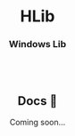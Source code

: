 <p>
  <h1 align="center"><b>HLib</b></h1>
  <h3 align="center">Windows Lib</h3>
  <br>
  <br>
  <h2 align="center"> Docs 📔 </h2>
  <p align="center"> Coming soon... </p>
</p>
